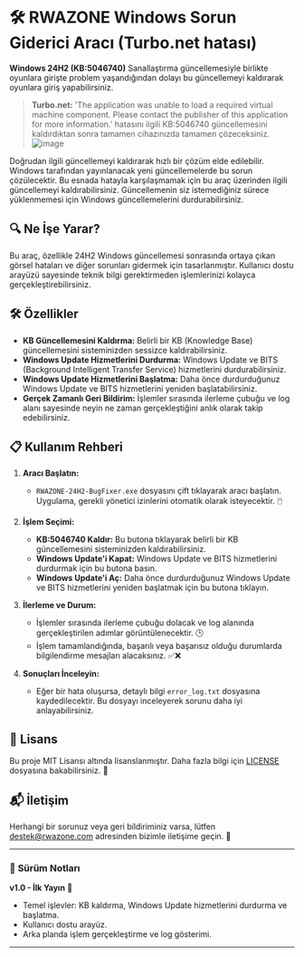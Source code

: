 # 🛠️ RWAZONE Windows Sorun Giderici Aracı (Turbo.net hatası)


**Windows 24H2 (KB:5046740)** Sanallaştırma güncellemesiyle birlikte oyunlara girişte problem yaşandığından dolayı bu güncellemeyi kaldırarak oyunlara giriş yapabilirsiniz.
> **Turbo.net:** 'The application was unable to load a required virtual machine component. Please contact the publisher of this application for more information.' hatasını ilgili KB:5046740 güncellemesini kaldırdıktan sonra tamamen cihazınızda tamamen çözeceksiniz.
> ![image](https://github.com/user-attachments/assets/a3808202-60a1-4eb7-966f-4e14c32ae0a5)

Doğrudan ilgili güncellemeyi kaldırarak hızlı bir çözüm elde edilebilir. Windows tarafından yayınlanacak yeni güncellemelerde bu sorun çözülecektir.
Bu esnada hatayla karşılaşmamak için bu araç üzerinden ilgili güncellemeyi kaldırabilirsiniz. Güncellemenin siz istemediğiniz sürece yüklenmemesi için Windows güncellemelerini durdurabilirsiniz.

## 🔍 **Ne İşe Yarar?**

Bu araç, özellikle 24H2 Windows güncellemesi sonrasında ortaya çıkan görsel hataları ve diğer sorunları gidermek için tasarlanmıştır. Kullanıcı dostu arayüzü sayesinde teknik bilgi gerektirmeden işlemlerinizi kolayca gerçekleştirebilirsiniz.

## 🛠️ **Özellikler**

- **KB Güncellemesini Kaldırma:** Belirli bir KB (Knowledge Base) güncellemesini sisteminizden sessizce kaldırabilirsiniz.
- **Windows Update Hizmetlerini Durdurma:** Windows Update ve BITS (Background Intelligent Transfer Service) hizmetlerini durdurabilirsiniz.
- **Windows Update Hizmetlerini Başlatma:** Daha önce durdurduğunuz Windows Update ve BITS hizmetlerini yeniden başlatabilirsiniz.
- **Gerçek Zamanlı Geri Bildirim:** İşlemler sırasında ilerleme çubuğu ve log alanı sayesinde neyin ne zaman gerçekleştiğini anlık olarak takip edebilirsiniz.

## 📋 **Kullanım Rehberi**

1. **Aracı Başlatın:**
   - `RWAZONE-24H2-BugFixer.exe` dosyasını çift tıklayarak aracı başlatın. Uygulama, gerekli yönetici izinlerini otomatik olarak isteyecektir. 🖱️

2. **İşlem Seçimi:**
   - **KB:5046740 Kaldır:** Bu butona tıklayarak belirli bir KB güncellemesini sisteminizden kaldırabilirsiniz.
   - **Windows Update'i Kapat:** Windows Update ve BITS hizmetlerini durdurmak için bu butona basın.
   - **Windows Update'i Aç:** Daha önce durdurduğunuz Windows Update ve BITS hizmetlerini yeniden başlatmak için bu butona tıklayın.

3. **İlerleme ve Durum:**
   - İşlemler sırasında ilerleme çubuğu dolacak ve log alanında gerçekleştirilen adımlar görüntülenecektir. 🕒
   - İşlem tamamlandığında, başarılı veya başarısız olduğu durumlarda bilgilendirme mesajları alacaksınız. ✅❌

4. **Sonuçları İnceleyin:**
   - Eğer bir hata oluşursa, detaylı bilgi `error_log.txt` dosyasına kaydedilecektir. Bu dosyayı inceleyerek sorunu daha iyi anlayabilirsiniz.


## 📄 **Lisans**

Bu proje MIT Lisansı altında lisanslanmıştır. Daha fazla bilgi için [LICENSE](LICENSE) dosyasına bakabilirsiniz. 📜

## 📬 **İletişim**

Herhangi bir sorunuz veya geri bildiriminiz varsa, lütfen [destek@rwazone.com](mailto:destek@rwazone.com) adresinden bizimle iletişime geçin. 💌

---

### 🎉 **Sürüm Notları**

**v1.0 - İlk Yayın** 🎉
- Temel işlevler: KB kaldırma, Windows Update hizmetlerini durdurma ve başlatma.
- Kullanıcı dostu arayüz.
- Arka planda işlem gerçekleştirme ve log gösterimi.

---
